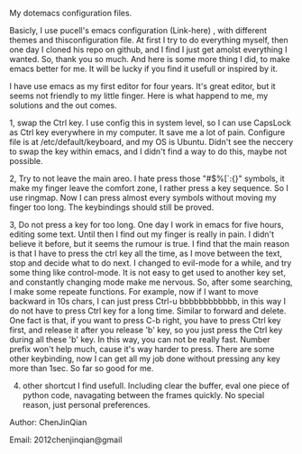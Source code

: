 My dotemacs configuration files.

Basicly, I use pucell's emacs configuration  (Link-here) , with different themes and thisconfiguration file. At first I try to do everything myself, then one day I cloned his repo on github, and I find I just get amolst everything I wanted. So, thank you so much. And here is some more thing I did, to make emacs better for me. It will be lucky if you find it usefull or inspired by it.

I have use emacs as my first editor for four years. It's great editor, but it seems not friendly to my little finger. Here is what happend to me, my solutions and the out comes.

1, swap the Ctrl key.
I use config this in system level, so I can use CapsLock as Ctrl key everywhere in my computer. It save me a lot of pain. Configure file is at /etc/default/keyboard,  and my OS is Ubuntu. Didn't see the neccery to swap the key within emacs, and I didn't find a way to do this, maybe not possible.

2, Try to not leave the main areo.
I hate press those "#$%[`:{}"  symbols, it make my finger leave the comfort zone, I rather press a key sequence. So I use ringmap. Now I can press almost every symbols without moving my finger too long. The keybindings should still be proved.

3, Do not press a key for too long.
One day I work in emacs for five hours, editing some text. Until then I find out my finger is really in pain. I didn't believe it before, but it seems the rumour is true. I find that the main reason is that I have to press the ctrl key all the time, as I move between the text, stop and decide what to do next. I changed to evil-mode for a while, and try some thing like control-mode. It is not easy to get used to another key set, and constantly changing mode make me nervous. So, after some searching, I make some repeate functions. For example, now if I want to move backward in 10s chars, I can just press Ctrl-u bbbbbbbbbbbb, in this way I do not have to press Ctrl key for a long time. Similar to forward and delete. One fact is that, if you want to press C-b right, you have to press Ctrl key first, and release it after you release 'b' key, so you just press the Ctrl key during all these 'b' key. In this way, you can not be really fast. Number prefix won't help much, cause it's way harder to press. There are some other keybinding, now I can get all my job done without pressing any key more than 1sec. So far so good for me.

4. other shortcut I find usefull. Including clear the buffer, eval one piece of python code, navagating between the frames quickly. No special reason, just personal preferences.

Author: ChenJinQian

Email: 2012chenjinqian@gmail
